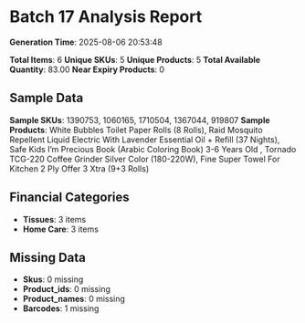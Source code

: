 # Batch 17 Analysis Report

**Generation Time**: 2025-08-06 20:53:48

**Total Items**: 6
**Unique SKUs**: 5
**Unique Products**: 5
**Total Available Quantity**: 83.00
**Near Expiry Products**: 0

## Sample Data
**Sample SKUs**: 1390753, 1060165, 1710504, 1367044, 919807
**Sample Products**: White Bubbles Toilet Paper Rolls (8 Rolls), Raid Mosquito Repellent Liquid Electric With Lavender Essential Oil + Refill (37 Nights), Safe Kids I’m Precious Book (Arabic Coloring Book) 3-6 Years Old , Tornado TCG-220 Coffee Grinder Silver Color (180-220W), Fine Super Towel For Kitchen 2 Ply Offer 3 Xtra (9+3 Rolls) 

## Financial Categories
- **Tissues**: 3 items
- **Home Care**: 3 items

## Missing Data
- **Skus**: 0 missing
- **Product_ids**: 0 missing
- **Product_names**: 0 missing
- **Barcodes**: 1 missing
